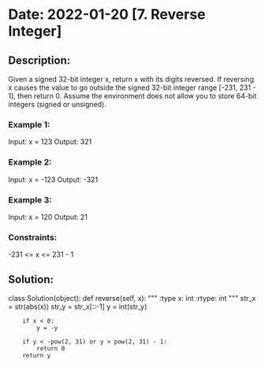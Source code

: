 # Date:  2022-01-20 [7. Reverse Integer]
## Description:
Given a signed 32-bit integer x, return x with its digits reversed. If reversing x causes the value to go outside the signed 32-bit integer range [-231, 231 - 1], then return 0.
Assume the environment does not allow you to store 64-bit integers (signed or unsigned).
### Example 1:
  Input: x = 123
  Output: 321
### Example 2:
  Input: x = -123
  Output: -321
### Example 3:
  Input: x = 120
  Output: 21
### Constraints:
  -231 <= x <= 231 - 1

## Solution:
class Solution(object):
    def reverse(self, x):
        """
        :type x: int
        :rtype: int
        """
        str_x = str(abs(x))
        str_y = str_x[::-1]
        y = int(str_y)
        
        if x < 0:
            y = -y
        
        if y < -pow(2, 31) or y > pow(2, 31) - 1:
            return 0
        return y
